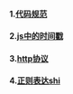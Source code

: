 #### 1.[代码规范](https://github.com/jimscxNotes/js/issues/1)
#### 2.[js中的时间戳](https://github.com/jimscxNotes/js/issues/2)
#### 3.[http协议](https://github.com/jimscxNotes/js/issues/3)
#### 4.[正则表达shi](https://github.com/jimscxNotes/js/issues/4)

